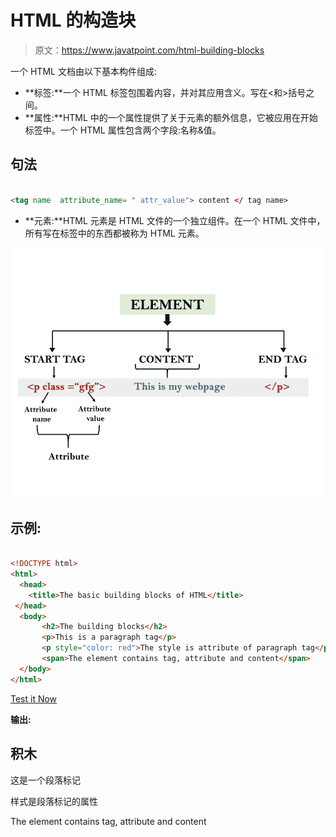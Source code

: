 # HTML 的构造块

> 原文：<https://www.javatpoint.com/html-building-blocks>

一个 HTML 文档由以下基本构件组成:

*   **标签:**一个 HTML 标签包围着内容，并对其应用含义。写在<和>括号之间。
*   **属性:**HTML 中的一个属性提供了关于元素的额外信息，它被应用在开始标签中。一个 HTML 属性包含两个字段:名称&值。

## 句法

```html

<tag name  attribute_name= " attr_value"> content </ tag name> 

```

*   **元素:**HTML 元素是 HTML 文件的一个独立组件。在一个 HTML 文件中，所有写在标签中的东西都被称为 HTML 元素。

![HTML Building blocks ](img/6e5965d62532d124d3361b7f70b6e3be.png)

## 示例:

```html

<!DOCTYPE html>
<html>
  <head>
	<title>The basic building blocks of HTML</title>
 </head>
  <body>
       <h2>The building blocks</h2>
       <p>This is a paragraph tag</p>
       <p style="color: red">The style is attribute of paragraph tag</p>
       <span>The element contains tag, attribute and content</span>
  </body>
</html>	

```

[Test it Now](https://www.javatpoint.com/oprweb/test.jsp?filename=htmlBuildingblocks)

**输出:**

<title>The basic building blocks of HTML</title>

## 积木

这是一个段落标记

样式是段落标记的属性

The element contains tag, attribute and content